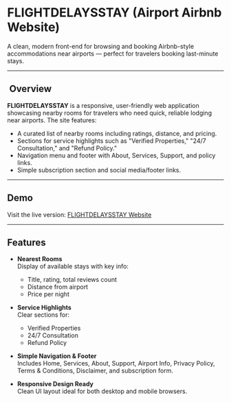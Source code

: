 # FLIGHTDELAYSSTAY (Airport Airbnb Website)

A clean, modern front-end for browsing and booking Airbnb-style accommodations near airports — perfect for travelers booking last-minute stays.

---

## ​ Overview

**FLIGHTDELAYSSTAY** is a responsive, user-friendly web application showcasing nearby rooms for travelers who need quick, reliable lodging near airports. The site features:

- A curated list of nearby rooms including ratings, distance, and pricing.
- Sections for service highlights such as "Verified Properties," "24/7 Consultation," and "Refund Policy."
- Navigation menu and footer with About, Services, Support, and policy links.
- Simple subscription section and social media/footer links.

---

##  Demo

Visit the live version: [FLIGHTDELAYSSTAY Website](https://airport-airbnb-website.vercel.app/)

---

##  Features

- **Nearest Rooms**  
  Display of available stays with key info:
  - Title, rating, total reviews count
  - Distance from airport
  - Price per night

- **Service Highlights**  
  Clear sections for:
  - Verified Properties
  - 24/7 Consultation
  - Refund Policy

- **Simple Navigation & Footer**  
  Includes Home, Services, About, Support, Airport Info, Privacy Policy, Terms & Conditions, Disclaimer, and subscription form.

- **Responsive Design Ready**  
  Clean UI layout ideal for both desktop and mobile browsers.